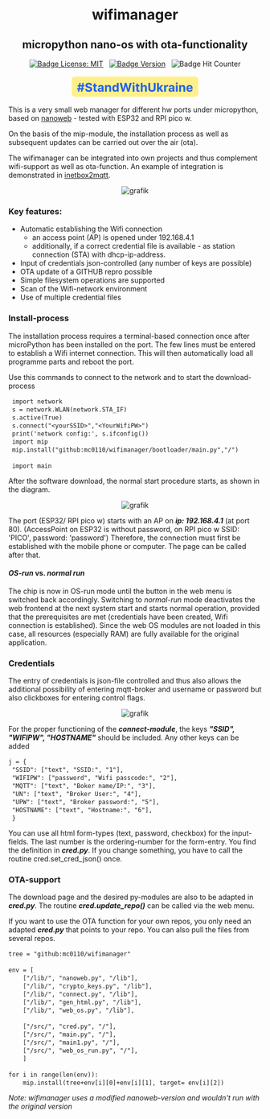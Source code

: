 <div align = center>

# wifimanager

## micropython nano-os with ota-functionality

[![Badge License: MIT](https://img.shields.io/badge/License-MIT-brightgreen.svg)](https://github.com/git/git-scm.com/blob/main/MIT-LICENSE.txt)
 &nbsp;
[![Badge Version](https://img.shields.io/github/v/release/mc0110/wifimanager?include_prereleases&color=yellow&logo=DocuSign&logoColor=white)](https://github.com/mc0110/wifimanager/blob/main/README.md)
 &nbsp; 
![Badge Hit Counter](https://visitor-badge.laobi.icu/badge?page_id=https://github.com/mc0110/wifimanager/README.md)
<br/>
<br/>
[![Stand With Ukraine](https://raw.githubusercontent.com/vshymanskyy/StandWithUkraine/main/badges/StandWithUkraine.svg)](https://stand-with-ukraine.pp.ua)

</div>

This is a very small web manager for different hw ports under micropython, based on [nanoweb](https://github.com/hugokernel/micropython-nanoweb) - tested with ESP32 and RPI pico w. 

On the basis of the mip-module, the installation process as well as subsequent updates can be carried out over the air (ota).

The wifimanager can be integrated into own projects and thus complement wifi-support as well as ota-function. An example of integration is demonstrated in [inetbox2mqtt](https://github.com/mc0110/inetbox2mqtt).



<div align = center>

![grafik](https://user-images.githubusercontent.com/10268240/207604186-1b687d86-4c5b-4c00-9ad8-e96c6fb0194f.png)

</div>

### Key features:
  - Automatic establishing the Wifi connection
    - an access point (AP) is opened under 192.168.4.1
    - additionally, if a correct credential file is available - as station connection (STA) with dhcp-ip-address.
  - Input of credentials json-controlled (any number of keys are possible)
  - OTA update of a GITHUB repro possible 
  - Simple filesystem operations are supported
  - Scan of the Wifi-network environment
  - Use of multiple credential files


### Install-process

The installation process requires a terminal-based connection once after microPython has been installed on the port. The few lines must be entered to establish a Wifi internet connection. This will then automatically load all programme parts and reboot the port.

Use this commands to connect to the network and to start the download-process

     import network
     s = network.WLAN(network.STA_IF)
     s.active(True)
     s.connect("<yourSSID>","<YourWifiPW>")
     print('network config:', s.ifconfig())
     import mip
     mip.install("github:mc0110/wifimanager/bootloader/main.py","/")

     import main

After the software download, the normal start procedure starts, as shown in the diagram.

<div align = center>

![grafik](https://user-images.githubusercontent.com/10268240/209683247-f2933c8e-2d4a-4426-8daa-72aebb05621c.png)

</div>

The port (ESP32/ RPI pico w) starts with an AP on ***ip: 192.168.4.1*** (at port 80).  (AccessPoint on ESP32 is without password, on RPI pico w SSID: 'PICO', password: 'password') Therefore, the connection must first be established with the mobile phone or computer. The page can be called after that. 

#### *OS-run* vs. *normal run*

The chip is now in OS-run mode until the button in the web menu is switched back accordingly. Switching to *normal-run* mode deactivates the web frontend at the next system start and starts normal operation, provided that the prerequisites are met (credentials have been created, Wifi connection is established). Since the web OS modules are not loaded in this case, all resources (especially RAM) are fully available for the original application. 

### Credentials

The entry of credentials is json-file controlled and thus also allows the additional possibility of entering mqtt-broker and username or password but also clickboxes for entering control flags.

<div align = center>

![grafik](https://user-images.githubusercontent.com/10268240/207604232-6f174b29-db72-4010-8b7f-aacdb80795ee.png)

</div>

For the proper functioning of the ***connect-module***, the keys ***"SSID", "WIFIPW", "HOSTNAME"*** should be included.
Any other keys can be added

    j = {
     "SSID": ["text", "SSID:", "1"],
     "WIFIPW": ["password", "Wifi passcode:", "2"],
     "MQTT": ["text", "Boker name/IP:", "3"],
     "UN": ["text", "Broker User:", "4"],
     "UPW": ["text", "Broker password:", "5"],
     "HOSTNAME": ["text", "Hostname:", "6"],
     }
     
   
You can use all html form-types (text, password, checkbox) for the input-fields. The last number is the ordering-number for the form-entry.
You find the definition in ***cred.py***. If you change something, you have to call the routine cred.set_cred_json() once.

### OTA-support

The download page and the desired py-modules are also to be adapted in ***cred.py***. The routine ***cred.update_repo()*** can be called via the web menu.

If you want to use the OTA function for your own repos, you only need an adapted ***cred.py*** that points to your repo. You can also pull the files from several repos.


    tree = "github:mc0110/wifimanager"

    env = [
        ["/lib/", "nanoweb.py", "/lib"],
        ["/lib/", "crypto_keys.py", "/lib"],
        ["/lib/", "connect.py", "/lib"],
        ["/lib/", "gen_html.py", "/lib"],
        ["/lib/", "web_os.py", "/lib"],
        
        ["/src/", "cred.py", "/"],
        ["/src/", "main.py", "/"],
        ["/src/", "main1.py", "/"],
        ["/src/", "web_os_run.py", "/"],
        ]

    for i in range(len(env)):
        mip.install(tree+env[i][0]+env[i][1], target= env[i][2])


*Note: wifimanager uses a modified nanoweb-version and wouldn't run with the original version*
